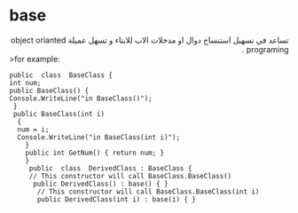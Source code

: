 ﻿
# base
<div dir="rtl"T> تساعد في نسهيل استنساخ دوال او مدخلات الاب للابناء و تسهل عميلة object orianted programing .
	</div>
>for example:
	
	public  class  BaseClass { 
	int num; 
	public BaseClass() {
	Console.WriteLine("in BaseClass()"); 
	 } 
	 public BaseClass(int i)
	  { 
	  num = i;
	  Console.WriteLine("in BaseClass(int i)");
	    } 
	    public int GetNum() { return num; } 
	    }
	     public  class  DerivedClass : BaseClass {
	     // This constructor will call BaseClass.BaseClass()  
	      public DerivedClass() : base() { }
	       // This constructor will call BaseClass.BaseClass(int i)  
	       public DerivedClass(int i) : base(i) { }
